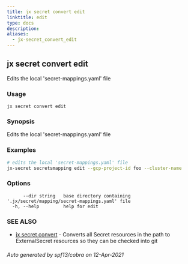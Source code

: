 ```yaml
---
title: jx secret convert edit
linktitle: edit
type: docs
description: 
aliases:
  - jx-secret_convert_edit
---
```


## jx secret convert edit

Edits the local 'secret-mappings.yaml' file

### Usage

```
jx secret convert edit
```

### Synopsis

Edits the local 'secret-mappings.yaml' file

### Examples

  ```bash
  # edits the local 'secret-mappings.yaml' file
  jx-secret secretsmapping edit --gcp-project-id foo --cluster-name

  ```
### Options

```
      --dir string   base directory containing '.jx/secret/mapping/secret-mappings.yaml' file
  -h, --help         help for edit
```

### SEE ALSO

* [jx secret convert](..)	 - Converts all Secret resources in the path to ExternalSecret resources so they can be checked into git

###### Auto generated by spf13/cobra on 12-Apr-2021
